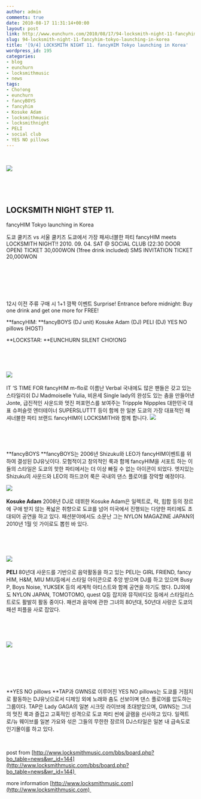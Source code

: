 ```yaml
---
author: admin
comments: true
date: 2010-08-17 11:31:14+00:00
layout: post
link: http://www.eunchurn.com/2010/08/17/94-locksmith-night-11-fancyhim-tokyo-launching-in-korea/
slug: 94-locksmith-night-11-fancyhim-tokyo-launching-in-korea
title: '[9/4] LOCKSMITH NIGHT 11. fancyHIM Tokyo launching in Korea'
wordpress_id: 195
categories:
- blog
- eunchurn
- locksmithmusic
- news
tags:
- Cho!ong
- eunchurn
- fancyBOYS
- fancyhim
- Kosuke Adam
- locksmithmusic
- locksmithnight
- PELI
- social club
- YES NO pillows
---
```


   


[![](http://www.eunchurn.com/wp-content/uploads/2010/08/mPfa2XicrD.jpg)](http://www.eunchurn.com/wp-content/uploads/2010/08/mPfa2XicrD.jpg)


  


 








## LOCKSMITH NIGHT STEP 11.
fancyHIM Tokyo launching in Korea








도쿄 쿨키즈 vs 서울 쿨키즈
도쿄에서 가장 패셔너블한 파티 fancyHIM meets LOCKSMITH NIGHT!!
2010. 09. 04. SAT @ SOCIAL CLUB (22:30 DOOR OPEN)
TICKET 30,000WON (1free drink included)
SMS INVITATION TICKET 20,000WON




 




 







 








12시 이전 주류 구매 시 1+1 깜짝 이벤트
Surprise! Entrance before midnight: Buy one drink and get one more for FREE!

**fancyHIM:
**fancyBOYS (DJ unit)
Kosuke Adam (DJ)
PELI (DJ)
YES NO pillows (HOST)





**LOCKSTAR:
**EUNCHURN
SILENT
CHO!ONG




 




 




[![](http://www.eunchurn.com/wp-content/uploads/2010/08/yCeqrLVmjfGPgeOr2cfGSlCHkE.jpg)](http://www.eunchurn.com/wp-content/uploads/2010/08/yCeqrLVmjfGPgeOr2cfGSlCHkE.jpg) 





IT ‘S TIME FOR fancyHIM
m-flo로 이름난 Verbal
국내에도 많은 팬들은 갖고 있는 스타일리쉬 DJ Madmoiselle Yulia,
비욘세 Single lady의 완성도 있는 춤을 만들어낸 Jonte,
급진적인 사운드와 멋진 퍼포먼스를 보여주는 Trippple Nippples
대한민국 대표 슈퍼슬럿 엔터테이너 SUPERSLUTTT 등이 함께 한
일본 도쿄의 가장 대표적인 패셔너블한 파티 브랜드
fancyHIM이 LOCKSMITH와 함께 합니다.
[![](http://www.eunchurn.com/wp-content/uploads/2010/08/BBiBzc3fJgHr1qnlpdTlF46XYfNNt.jpg)](http://www.eunchurn.com/wp-content/uploads/2010/08/BBiBzc3fJgHr1qnlpdTlF46XYfNNt.jpg)


  


 








**fancyBOYS
**fancyBOYS는 2006년 Shizuku와 LEO가 fancyHIM이벤트를 위하여 결성된 DJ유닛이다. 모험적이고 창의적인 룩과 함께 fancyHIM을 서포트 하는 이들의 스타일은 도쿄의 핫한 파티에서는 더 이상 빠질 수 없는 아이콘이 되었다. 엣지있는 Shizuku의 사운드와 LEO의 하드코어 룩은 국내의 댄스 플로어를 장악할 예정이다.
 




[![](http://www.eunchurn.com/wp-content/uploads/2010/08/ab54t8PgGfYm8eNAHu83Ax2.jpg)](http://www.eunchurn.com/wp-content/uploads/2010/08/ab54t8PgGfYm8eNAHu83Ax2.jpg) 




**Kosuke Adam**
2008년 DJ로 데뷔한 Kosuke Adam은 일렉트로, 락, 힙합 등의 장르에 구애 받지 않는 폭넓은 취향으로 도쿄를 넘어 미국에서 진행되는 다양한 파티에도 초대되어 공연을 하고 있다. 패션분야에서도 소문난 그는 NYLON MAGAZINE JAPAN의 2010년 1월 잇 가이로도 뽑힌 바 있다.




 




 




[![](http://www.eunchurn.com/wp-content/uploads/2010/08/pSUfgBsWOnbvDFQ88zyFpGx1eDelu.jpg)](http://www.eunchurn.com/wp-content/uploads/2010/08/pSUfgBsWOnbvDFQ88zyFpGx1eDelu.jpg) 




**PELI**
80년대 사운드를 기반으로 음악활동을 하고 있는 PELI는 GIRL FRIEND, fancy HIM, H&M, MIU MIU등에서 스타일 아이콘으로 추앙 받으며 DJ를 하고 있으며 Busy P, Boys Noise, YUKSEK 등의 세계적 아티스트와 함께 공연을 하기도 했다. DJ외에도 NYLON JAPAN, TOMOTOMO, quest Q등 잡지와 뮤직비디오 등에서 스타일리스트로도 활발히 활동 중이다. 패션과 음악에 관한 그녀의 80년대, 50년대 사랑은 도쿄의 패션 피플을 사로 잡았다.




 




 







[![](http://www.eunchurn.com/wp-content/uploads/2010/08/FnPSplX7X.jpg)](http://www.eunchurn.com/wp-content/uploads/2010/08/FnPSplX7X.jpg)


 


 








   








**YES NO pillows
**TAP과 GWNS로 이루어진 YES NO pillows는 도쿄를 거점지로 활동하는 DJ유닛으로서 디제잉 외에 노래와 춤도 선보이며 댄스 플로어를 압도하는 그룹이다. TAP은 Lady GAGA의 일본 시크릿 라이브에 초대받았으며, GWNS는 그녀의 멋진 룩과 즐겁고 고혹적인 성격으로 도쿄 파티 씬에 글램을 선사하고 있다. 일렉트로/뉴 웨이브를 일본 가요와 섞은 그들의 무한한 장르의 DJ스타일은 일본 내 급속도로 인기몰이를 하고 있다.


  


post from [http://www.locksmithmusic.com/bbs/board.php?bo_table=news&wr_id=144](http://www.locksmithmusic.com/bbs/board.php?bo_table=news&wr_id=144) 




more information [http://www.locksmithmusic.com](http://www.locksmithmusic.com) 


 

 

 

 




